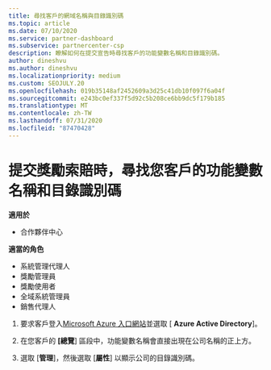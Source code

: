 ```yaml
---
title: 尋找客戶的網域名稱與目錄識別碼
ms.topic: article
ms.date: 07/10/2020
ms.service: partner-dashboard
ms.subservice: partnercenter-csp
description: 瞭解如何在提交宣告時尋找客戶的功能變數名稱和目錄識別碼。
author: dineshvu
ms.author: dineshvu
ms.localizationpriority: medium
ms.custom: SEOJULY.20
ms.openlocfilehash: 019b35148af2452609a3d25c41db10f097f6a04f
ms.sourcegitcommit: e243bc0ef337f5d92c5b208ce6bb9dc5f179b185
ms.translationtype: MT
ms.contentlocale: zh-TW
ms.lasthandoff: 07/31/2020
ms.locfileid: "87470428"
---
```

# <a name="find-your-customers-domain-name-and-directory-id-when-submitting-an-incentives-claim"></a>提交獎勵索賠時，尋找您客戶的功能變數名稱和目錄識別碼

**適用於**

- 合作夥伴中心

**適當的角色**

- 系統管理代理人
- 獎勵管理員
- 獎勵使用者
- 全域系統管理員
- 銷售代理人

1. 要求客戶登入[Microsoft Azure 入口網站](https://portal.azure.com/#home)並選取 [ **Azure Active Directory**]。

2. 在您客戶的 **[總覽**] 區段中，功能變數名稱會直接出現在公司名稱的正上方。  

3. 選取 [**管理**]，然後選取 [**屬性**] 以顯示公司的目錄識別碼。
